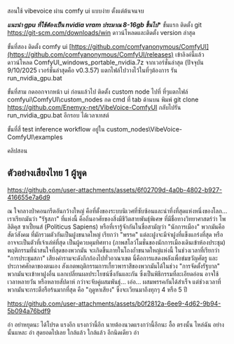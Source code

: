 สอนใช้ vibevoice ผ่าน comfy ui แบบง่าย ตั้งแต่ต้นจนจบ

***แนะนำ gpu ที่ใช้ต้องเป็น nvidia vram ประมาณ 8-16gb ขึ้นไป****
ขั้นแรก
ติดตั้ง git
https://git-scm.com/downloads/win ดาวน์โหลดและติดตั้ง version ล่าสุด

ขั้นที่สอง
ติดตั้ง comfy ui
[https://github.com/comfyanonymous/ComfyUI](https://github.com/comfyanonymous/ComfyUI/releases)
เข้าลิงค์นี้แล้วดาวน์โหลด ComfyUI_windows_portable_nvidia.7z จากเวอร์ชั่นล่าสุด (ปัจจุบัน 9/10/2025 เวอร์ชั่นล่าสุดคือ v0.3.57)
แตกไฟล์ไปวางไว้ในที่ๆต้องการ รัน run_nvidia_gpu.bat

ขั้นที่สาม
กดออกจากหน้า ui ก่อนแล้วไป ติดตั้ง custom node
ไปที่ ที่ๆแตกไฟล์ comfyui\ComfyUI\custom_nodes
กด cmd ที่ tab ด้านบน พิมพ์ git clone https://github.com/Enemyx-net/VibeVoice-ComfyUI
กลับไปรัน run_nvidia_gpu.bat อีกรอบ
ได้เวลาเทสต์

ขั้นที่สี่ test inference
workflow อยู่ใน custom_nodes\VibeVoice-ComfyUI\examples

คลิปสอน


## ตัวอย่างเสียงไทย 1 ผู้พูด

https://github.com/user-attachments/assets/6f02709d-4a0b-4802-b927-416655e7a6d9
  

ณ ใจกลางป่าคอนกรีตอันกว้างใหญ่ คือที่ตั้งของระบบนิเวศที่ซับซ้อนและน่าทึ่งที่สุดแห่งหนึ่งของโลก... เราเรียกมันว่า "รัฐสภา"
ที่แห่งนี้ คือถิ่นอาศัยของสิ่งมีชีวิตสายพันธุ์พิเศษ ที่มีชื่อทางวิทยาศาสตร์ว่า โพลิติคุส ซาเปี้ยนส์ (Politicus Sapiens) หรือที่เรารู้จักกันในชื่อสามัญว่า "นักการเมือง"
พวกมันคือสัตว์สังคม ที่มักรวมตัวกันเป็นฝูงขนาดใหญ่ เรียกว่า "พรรค" แต่ละฝูงจะมีจ่าฝูงที่แข็งแกร่งที่สุด หรืออาจจะเป็นตัวที่เจ้าเล่ห์ที่สุด เป็นผู้ควบคุมทิศทาง
(ภาพสโลว์โมชั่นของนักการเมืองเดินเข้าห้องประชุม)
พฤติกรรมที่น่าสนใจที่สุดของพวกมัน จะเกิดขึ้นภายในโถงถ้ำขนาดใหญ่แห่งนี้ ในช่วงเวลาที่เรียกว่า "การประชุมสภา" เสียงคำรามจะดังกึกก้องไปทั่วอาณาเขต นี่คือการแสดงพลังเพื่อข่มขวัญศัตรู และประกาศศักดาของตนเอง
สังเกตพฤติกรรมการเกี้ยวพาราสีของพวกมันได้ในช่วง "การจัดตั้งรัฐบาล" พวกมันจะเข้าหาฝูงอื่น แลกเปลี่ยนผลประโยชน์ซึ่งกันและกัน ซึ่งเป็นพิธีกรรมที่ละเอียดอ่อน อาจใช้เวลาหลายวัน หรือหลายสัปดาห์ กว่าจะจับคู่ผสมพันธุ์... เอ่อ... ผสมพรรคกันได้สำเร็จ
แต่ช่วงเวลาที่พวกมันจะกระตือรือร้นมากที่สุด คือ "ฤดูหาเสียง" ซึ่งจะเวียนมาถึงทุกๆ 4 หรือ 5 ปี

https://github.com/user-attachments/assets/b0f2812a-6ee9-4d62-9b94-5b094a76bdf9

อ๋า อย่าหยุดนะ ได้โปรด แรงอีก แรงกว่านี้อีก นายต้องนวดแรงกว่านี้อีกนะ อื้อ ตรงนั้น ไหล่ฉัน อย่างนั้นแหละ อ๋า สุดยอดไปเลย ใกล้แล้ว ใกล้แล้ว อีกนิดเดียว อ๋า

